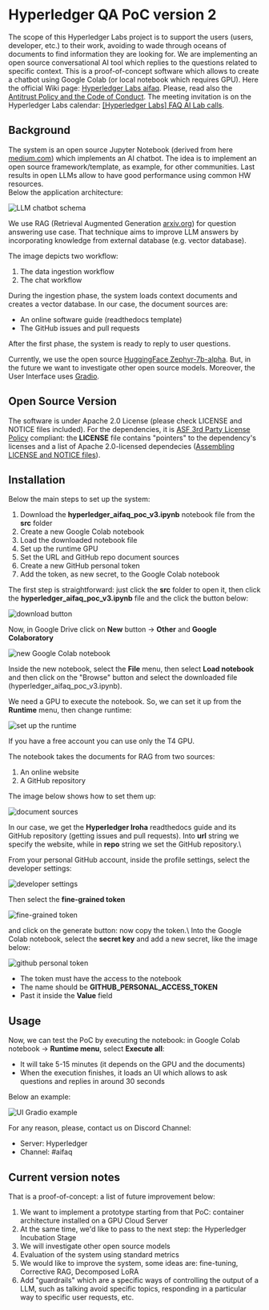 # Hyperledger QA PoC version 2

The scope of this Hyperledger Labs project is to support the users (users, developer, etc.) to their work, avoiding to wade through oceans of documents to find information they are looking for. We are implementing an open source conversational AI tool which replies to the questions related to specific context. This is a proof-of-concept software which allows to create a chatbot using Google Colab (or local notebook which requires GPU). Here the official Wiki page: [Hyperledger Labs aifaq](https://labs.hyperledger.org/labs/aifaq.html). Please, read also the [Antitrust Policy and the Code of Conduct](https://wiki.hyperledger.org/pages/viewpage.action?pageId=41587043). The meeting invitation is on the Hyperledger Labs calendar: [[Hyperledger Labs] FAQ AI Lab calls](https://wiki.hyperledger.org/display/HYP/Calendar+of+Public+Meetings).

## Background

The system is an open source Jupyter Notebook (derived from here [medium.com](https://levelup.gitconnected.com/building-a-private-ai-chatbot-2c071f6715ad)) which implements an AI chatbot. The idea is to implement an open source framework/template, as example, for other communities. Last results in open LLMs allow to have good performance using common HW resources.\
Below the application architecture:

![LLM chatbot schema](/images/poc_schema_v2.png)

We use RAG (Retrieval Augmented Generation [arxiv.org](https://arxiv.org/abs/2312.10997)) for question answering use case. That technique aims to improve LLM answers by incorporating knowledge from external database (e.g. vector database).

The image depicts two workflow:

1. The data ingestion workflow
2. The chat workflow

During the ingestion phase, the system loads context documents and creates a vector database. In our case, the document sources are:

- An online software guide (readthedocs template)
- The GitHub issues and pull requests

After the first phase, the system is ready to reply to user questions.

Currently, we use the open source [HuggingFace Zephyr-7b-alpha](https://huggingface.co/HuggingFaceH4/zephyr-7b-alpha). But, in the future we want to investigate other open source models. Moreover, the User Interface uses [Gradio](https://www.gradio.app/).

## Open Source Version

The software is under Apache 2.0 License (please check LICENSE and NOTICE files included). For the dependencies, it is [ASF 3rd Party License Policy](https://www.apache.org/legal/resolved.html) compliant: the **LICENSE** file contains "pointers" to the dependency's licenses and a list of Apache 2.0-licensed dependecies ([Assembling LICENSE and NOTICE files](https://infra.apache.org/licensing-howto.html#mod-notice)).

## Installation

Below the main steps to set up the system:

1. Download the **hyperledger_aifaq_poc_v3.ipynb** notebook file from the **src** folder
2. Create a new Google Colab notebook
3. Load the downloaded notebook file
4. Set up the runtime GPU
5. Set the URL and GitHub repo document sources
6. Create a new GitHub personal token
7. Add the token, as new secret, to the Google Colab notebook

The first step is straightforward: just click the **src** folder to open it, then click the **hyperledger_aifaq_poc_v3.ipynb** file and the click the button below:

![download button](/images/download_notebook_file.png)

Now, in Google Drive click on **New** button -> **Other** and **Google Colaboratory**

![new Google Colab notebook](/images/new_colab_notebook.png)

Inside the new notebook, select the **File** menu, then select **Load notebook** and then click on the "Browse" button and select the downloaded file (hyperledger_aifaq_poc_v3.ipynb).

We need a GPU to execute the notebook. So, we can set it up from the **Runtime** menu, then change runtime:

![set up the runtime](/images/runtime_type.png)

If you have a free account you can use only the T4 GPU.

The notebook takes the documents for RAG from two sources:

1. An online website
2. A GitHub repository

The image below shows how to set them up:

![document sources](/images/document_sources.png)

In our case, we get the **Hyperledger Iroha** readthedocs guide and its GitHub repository (getting issues and pull requests).
Into **url** string we specify the website, while in **repo** string we set the GitHub repository.\\

From your personal GitHub account, inside the profile settings, select the developer settings:

![developer settings](/images/developer_settings.png)

Then select the **fine-grained token**

![fine-grained token](/images/fine_grained_token.png)

and click on the generate button: now copy the token.\\
Into the Google Colab notebook, select the **secret key** and add a new secret, like the image below:

![github personal token](/images/github_personal_token.png)

- The token must have the access to the notebook
- The name should be **GITHUB_PERSONAL_ACCESS_TOKEN**
- Past it inside the **Value** field

## Usage

Now, we can test the PoC by executing the notebook: in Google Colab notebook -> **Runtime menu**, select **Execute all**:

- It will take 5-15 minutes (it depends on the GPU and the documents)
- When the execution finishes, it loads an UI which allows to ask questions and replies in around 30 seconds

Below an example:

![UI Gradio example](/images/ui_gradio_question.png)

For any reason, please, contact us on Discord Channel:

- Server: Hyperledger
- Channel: #aifaq

## Current version notes

That is a proof-of-concept: a list of future improvement below:

1. We want to implement a prototype starting from that PoC: container architecture installed on a GPU Cloud Server
2. At the same time, we'd like to pass to the next step: the Hyperledger Incubation Stage
3. We will investigate other open source models
4. Evaluation of the system using standard metrics
5. We would like to improve the system, some ideas are: fine-tuning, Corrective RAG, Decomposed LoRA
6. Add "guardrails" which are a specific ways of controlling the output of a LLM, such as talking avoid specific topics, responding in a particular way to specific user requests, etc.
